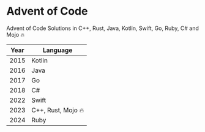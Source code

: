 # Advent of Code
Advent of Code Solutions in C++, Rust, Java, Kotlin, Swift, Go, Ruby, C# and Mojo 🔥

|Year| Language |
|--|--|
| 2015 | Kotlin |
| 2016 | Java |
| 2017 | Go |
| 2018 | C# |
| 2022 | Swift |
| 2023 | C++, Rust, Mojo 🔥 |
| 2024 | Ruby |
